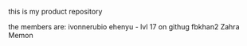 this is my product repository

the members are:
ivonnerubio
ehenyu - lvl 17 on githug
fbkhan2
Zahra Memon
